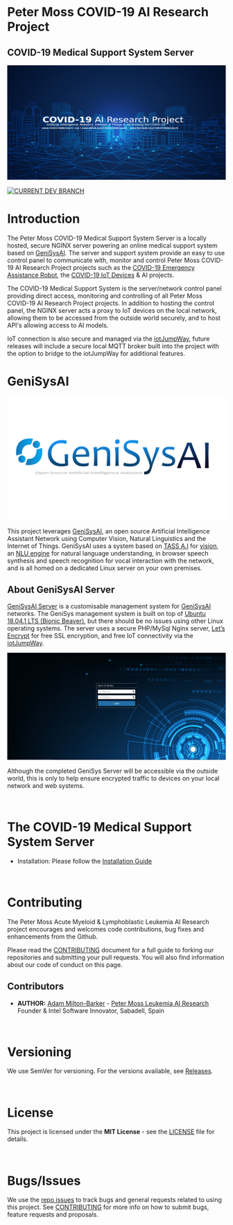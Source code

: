 # Peter Moss COVID-19 AI Research Project

## COVID-19 Medical Support System Server

[![GeniSysAI Server](Media/Images/covid-19-ai-research.png)](https://github.com/COVID-19-AI-Research-Project/COVID19-Medical-Support-System-Server)

[![CURRENT DEV BRANCH](https://img.shields.io/badge/UPCOMING%20DEV%20BRANCH-0.1.0-blue.svg)](https://github.com/COVID-19-AI-Research-Project/COVID19-Medical-Support-System-Server/tree/0.1.0)

# Introduction

The Peter Moss COVID-19 Medical Support System Server is a locally hosted, secure NGINX server powering an online medical support system based on [GeniSysAI](https://github.com/GeniSysAI/ "GeniSysAI"). The server and support system provide an easy to use control panel to communicate with, monitor and control Peter Moss COVID-19 AI Research Project projects such as the [COVID-19 Emergency Assistance Robot](https://github.com/COVID-19-AI-Research-Project/COVID19-Emegency-Assistance-Robot "COVID-19 Emergency Assistance Robot"),  the [COVID-19 IoT Devices](https://github.com/COVID-19-AI-Research-Project/COVID19-IoT-Devices "COVID-19 IoT Devices") & AI projects.
 
The COVID-19 Medical Support System is the server/network control panel providing direct access, monitoring and controlling of all Peter Moss COVID-19 AI Research Project projects. In addition to hosting the control panel, the NGINX server acts a proxy to IoT devices on the local network, allowing them to be accessed from the outside world securely, and to host API's allowing access to AI models. 

IoT connection is also secure and managed via the [iotJumpWay](https://www.iotJumpWay.com "iotJumpWay"), future releases will include a secure local MQTT broker built into the project with the option to bridge to the iotJumpWay for additional features.

# GeniSysAI

![GeniSysAI Server](Media/Images/GeniSys.png)

This project leverages [GeniSysAI](https://github.com/GeniSysAI/ "GeniSysAI"), an open source Artificial Intelligence Assistant Network using Computer Vision, Natural Linguistics and the Internet of Things. GeniSysAI uses a system based on [TASS A.I](https://github.com/TASS-AI/TASS-Facenet "TASS A.I") for [vision](https://github.com/GeniSysAI/Vision "vision"), an [NLU engine](https://github.com/GeniSysAI/NLU "NLU engine") for natural language understanding, in browser speech synthesis and speech recognition for vocal interaction with the network, and is all homed on a dedicated Linux server on your own premises.

## About GeniSysAI Server
[GeniSysAI Server](https://github.com/GeniSysAI/Server "GeniSysAI Server") is a customisable management system for [GeniSysAI](https://github.com/GeniSysAI/Server "GeniSysAI") networks. The GeniSys management system is built on top of [Ubuntu 18.04.1 LTS (Bionic Beaver)](http://releases.ubuntu.com/18.04/ "Ubuntu 18.04.1 LTS (Bionic Beaver)"), but there should be no issues using other Linux operating systems. The server uses a secure PHP/MySql Nginx server, [Let’s Encrypt](https://letsencrypt.org/ "Let’s Encrypt") for free SSL encryption, and free IoT connectivity via the [iotJumpWay](https://www.iotJumpWay.com "iotJumpWay").

![GeniSysAI Server](Media/Images/GeniSysHome.jpg)

Although the completed GeniSys Server will be accessible via the outside world, this is only to help ensure encrypted traffic to devices on your local network and web systems. 

&nbsp;

# The COVID-19 Medical Support System Server

- Installation: Please follow the [Installation Guide](Documentation/Installation/Installation.md "Installation Guide")

&nbsp;

# Contributing

The Peter Moss Acute Myeloid & Lymphoblastic Leukemia AI Research project encourages and welcomes code contributions, bug fixes and enhancements from the Github.

Please read the [CONTRIBUTING](https://github.com/COVID-19-AI-Research-Project/COVID19-Medical-Support-System-Server/blob/master/CONTRIBUTING.md "CONTRIBUTING") document for a full guide to forking our repositories and submitting your pull requests. You will also find information about our code of conduct on this page.

## Contributors

- **AUTHOR:** [Adam Milton-Barker](https://www.leukemiaresearchassociation.ai.com/team/adam-milton-barker "Adam Milton-Barker") - [Peter Moss Leukemia AI Research](https://www.leukemiaresearchassociation.ai "Peter Moss Leukemia AI Research") Founder & Intel Software Innovator, Sabadell, Spain

&nbsp;

# Versioning

We use SemVer for versioning. For the versions available, see [Releases](https://github.com/COVID-19-AI-Research-Project/COVID19-Medical-Support-System-Server/releases "Releases").

&nbsp;

# License

This project is licensed under the **MIT License** - see the [LICENSE](https://github.com/COVID-19-AI-Research-Project/COVID19-Medical-Support-System-Server/blob/master/LICENSE "LICENSE") file for details.

&nbsp;

# Bugs/Issues

We use the [repo issues](https://github.com/COVID19-Medical-Support-System-Server/issues "repo issues") to track bugs and general requests related to using this project. See [CONTRIBUTING](https://github.com/COVID19-Medical-Support-System-Server/blob/master/CONTRIBUTING.md "CONTRIBUTING") for more info on how to submit bugs, feature requests and proposals.